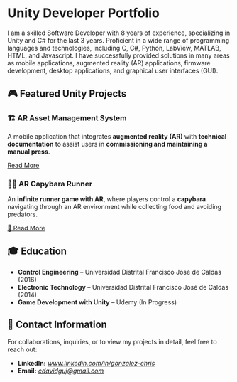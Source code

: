 # Unity Developer Portfolio

I am a skilled Software Developer with 8 years of experience, specializing in Unity and C# for the last 3 years. Proficient in a wide range of programming languages and technologies, including C, C#, Python, LabView, MATLAB, HTML, and Javascript. I have successfully provided solutions in many areas as mobile applications, augmented reality (AR) applications, firmware development, desktop applications, and graphical user interfaces (GUI). 


## 🎮 Featured Unity Projects

### 🏗️ **AR Asset Management System**
A mobile application that integrates **augmented reality (AR)** with **technical documentation** to assist users in **commissioning and maintaining a manual press**.

[Read More](https://github.com/cdavidgu/manual-press.git)



### 🏃‍♂️ **AR Capybara Runner**
An **infinite runner game with AR**, where players control a **capybara** navigating through an AR environment while collecting food and avoiding predators.

[📄 Read More](https://github.com/cdavidgu/CapyGameAR.git)

## 🎓 Education
- **Control Engineering** – Universidad Distrital Francisco José de Caldas (2016)
- **Electronic Technology** – Universidad Distrital Francisco José de Caldas (2014)
- **Game Development with Unity** – Udemy (In Progress)

## 📩 Contact Information
For collaborations, inquiries, or to view my projects in detail, feel free to reach out:
- **LinkedIn:** *www.linkedin.com/in/gonzalez-chris*
- **Email:** *cdavidguj@gmail.com*


